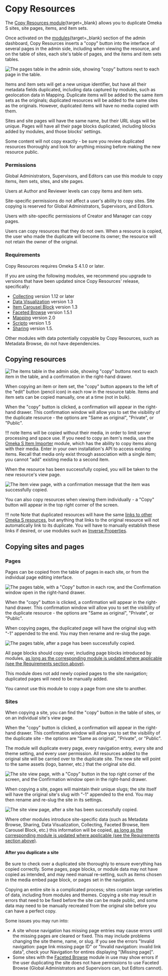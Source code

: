 # Copy Resources

The [Copy Resources module](https://omeka.org/s/modules/CopyResources){target=_blank} allows you to duplicate Omeka S sites, site pages, items, and item sets.

Once activated on the [modules](https://omeka.org/s/docs/user-manual/modules/){target=_blank} section of the admin dashboard, Copy Resources inserts a "copy" button into the interface of several pages in the admin side, including when viewing the resource, and on the table of sites, each site's table of pages, and the items and item sets tables. 

![The pages table in the admin side, showing "copy" buttons next to each page in the table.](modulesfiles/copyResources_pages.png)

Items and item sets will get a new unique identifier, but have all their metadata fields duplicated, including data captured by modules, such as geolocation data in Mapping. Duplicate items will be added to the same item sets as the originals; duplicated resources will be added to the same sites as the originals. However, duplicated items will have no media copied with them.

Sites and site pages will have the same name, but their URL slugs will be unique. Pages will have all their page blocks duplicated, including blocks added by modules, and those blocks' settings.

Some content will not copy exactly - be sure you review duplicated resources thoroughly and look for anything missing before making the new resource public. 

### Permissions

Global Administrators, Supervisors, and Editors can use this module to copy items, item sets, sites, and site pages.

Users at Author and Reviewer levels can copy items and item sets. 

Site-specific permissions do not affect a user's ability to copy sites. Site copying is reserved for Global Administrators, Supervisors, and Editors. 

Users with site-specific permissions of Creator and Manager can copy pages. 

Users can copy resources that they do not own. When a resource is copied, the user who made the duplicate will become its owner; the resource will not retain the owner of the original. 

### Requirements

Copy Resources requires Omeka S 4.1.0 or later. 

If you are using the following modules, we recommend you upgrade to versions that have been updated since Copy Resources' release, specifically:

- [Collecting](collecting.md) version 1.12 or later
- [Data Visualization](datavisualization.md) version 1.3
- [Item Carousel Block](itemcarouselblock.md) version 1.3
- [Faceted Browse](facetedbrowse.md) version 1.5.1
- [Mapping](mapping.md) version 2.0
- [Scripto](scripto/index.md) version 1.5
- [Sharing](sharing.md) version 1.5.

Other modules with data potentially copyable by Copy Resources, such as Metadata Browse, do not have dependencies. 

## Copying resources

![The items table in the admin side, showing "copy" buttons next to each item in the table, and a confirmation in the right-hand drawer.](modulesfiles/copyResources_items.png)

When copying an item or item set, the "copy" button appears to the left of the "edit" button (pencil icon) in each row in the resource table. Items and item sets can be copied manually, one at a time (not in bulk). 

When the "copy" button is clicked, a confirmation will appear in the right-hand drawer. This confirmation window will allow you to set the visibility of the duplicate resource - the options are "Same as original", "Private", or "Public". 

!!! note
	Items will be copied without their media, in order to limit server processing and space use. If you need to copy an item's media, use the [Omeka S Item Importer](ositemimporter.md) module, which has the ability to copy items along with their media. Enter in your own installation's API to access existing items. Recall that media only exist through association with a single item; you cannot "add" existing media to a second item.

When the resource has been successfully copied, you will be taken to the new resource's view page. 

![The item view page, with a confirmation message that the item was successfully copied.](modulesfiles/copyResources_itemsCopied.png)

You can also copy resources when viewing them individually - a "Copy" button will appear in the top right corner of the screen.

!!! note
	Note that duplicated resources will have the same [links to other Omeka S resources](../content/items.md#linked-resources), but anything that links to the original resource will not automatically link to its duplicate. You will have to manually establish these links if desired, or use modules such as [Inverse Properties](inverseproperties.md). 

## Copying sites and pages

### Pages

Pages can be copied from the table of pages in each site, or from the individual page editing interface. 

![The pages table, with a "Copy" button in each row, and the Confirmation window open in the right-hand drawer.](modulesfiles/copyResources_pages.png)

When the "copy" button is clicked, a confirmation will appear in the right-hand drawer. This confirmation window will allow you to set the visibility of the duplicate resource - the options are "Same as original", "Private", or "Public". 

When copying pages, the duplicated page will have the original slug with "-1" appended to the end. You may then rename and re-slug the page. 

![The pages table, after a page has been successfully copied.](modulesfiles/copyResources_pagesCopied.png)

All page blocks should copy over, including page blocks introduced by modules, [as long as the corresponding module is updated where applicable (see the Requirements section above)](#requirements).

This module does not add newly copied pages to the site navigation; duplicated pages will need to be manually added. 

You cannot use this module to copy a page from one site to another.

### Sites

When copying a site, you can find the "copy" button in the table of sites, or on an individual site's view page.

When the "copy" button is clicked, a confirmation will appear in the right-hand drawer. This confirmation window will allow you to set the visibility of the duplicate site - the options are "Same as original", "Private", or "Public". 

The module will duplicate every page, every navigation entry, every site and theme setting, and every user permission. All resources added to the original site will be carried over to the duplicate site. The new site will point to the same assets (logo, banner, etc.) that the original site did.

![The site view page, with a "Copy" button in the top right corner of the screen, and the Confirmation window open in the right-hand drawer.](modulesfiles/copyResources_sites.png)

When copying a site, pages will maintain their unique slugs; the site itself will have the original site's slug with "-1" appended to the end. You may then rename and re-slug the site in its settings. 

![The site view page, after a site has been successfully copied.](modulesfiles/copyResources_sitesCopied.png)

Where other modules introduce site-specific data (such as Metadata Browse, Sharing, Data Visualization, Collecting, Faceted Browse, Item Carousel Block, etc.) this information will be copied, [as long as the corresponding module is updated where applicable (see the Requirements section above)](#requirements). 

#### After you duplicate a site

Be sure to check over a duplicated site thoroughly to ensure everything has copied correctly. Some pages, page blocks, or module data may not have copied as intended, and may need manual re-setting, such as items chosen in the media embed page block, or pages set in the navigation. 

Copying an entire site is a complicated process; sites contain large varieties of data, including from modules and themes. Copying a site may result in errors that need to be fixed before the site can be made public, and some data may need to be manually recreated from the original site before you can have a perfect copy. 

Some issues you may run into:

- A site whose navigation has missing page entries may cause errors until the missing pages are cleared or fixed. This may include problems changing the site theme, name, or slug. If you see the errors "Invalid navigation: page link missing page ID" or "Invalid navigation: invalid link data", check your Navigation for entires displaying "[Missing page]".
- Some sites with the [Faceted Browse](facetedbrowse.md) module in use may show errors if the user duplicating the site does not have permissions to use Faceted Browse (Global Administrators and Supervisors can, but Editors cannot). 
